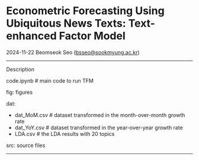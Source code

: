 # Econometric Forecasting Using Ubiquitous News Texts: Text-enhanced Factor Model

2024-11-22
Beomseok Seo (bsseo@sookmyung.ac.kr)

---
Description

code.ipynb # main code to run TFM

fig: figures

dat: 
- dat_MoM.csv # dataset transformed in the month-over-month growth rate
- dat_YoY.csv # dataset transformed in the year-over-year growth rate
- LDA.csv # the LDA results with 20 topics

src: source files

---

